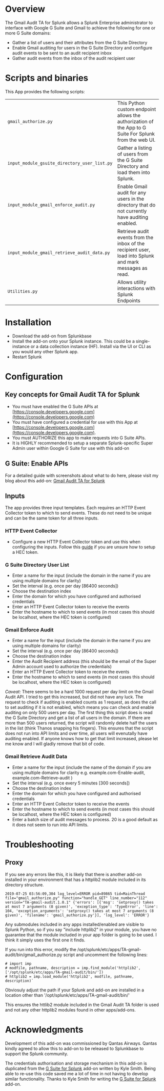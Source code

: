 # Overview
The Gmail Audit TA for Splunk allows a Splunk Enterprise administrator to interface with Google G Suite and Gmail to achieve the following for one or more G Suite domains:

* Gather a list of users and their attributes from the G Suite Directory
* Enable Gmail auditing for users in the G Suite Directory and configure audit events to be sent to an audit recipient inbox
* Gather audit events from the inbox of the audit recipient user

# Scripts and binaries

This App provides the following scripts:

|                                              |                                                                                                         |
| -------------------------------------------- | ------------------------------------------------------------------------------------------------------- |
| `gmail_authorize.py`                         | This Python custom endpoint allows the authorization of the App to G Suite For Splunk from the web UI.  |
| `input_module_gsuite_directory_user_list.py` | Gather a listing of users from the G Suite Directory and load them into Splunk.                         |
| `input_module_gmail_enforce_audit.py`        | Enable Gmail audit for any users in the directory that do not currently have auditing enabled.          |
| `input_module_gmail_retrieve_audit_data.py`  | Retrieve audit events from the inbox of the recipient user, load into Splunk and mark messages as read. |
| `Utilities.py`                               | Allows utility interactions with Splunk Endpoints                                                       |

# Installation

* Download the add-on from Splunkbase
* Install the add-on onto your Splunk instance. This could be a single-instance or a data collection instance (HF). Install via the UI or CLI as you would any other Splunk app.
* Restart Splunk

# Configuration

## Key concepts for Gmail Audit TA for Splunk

  - You must have enabled the G Suite APIs at [https://console.developers.google.com](https://console.developers.google.com)
  - You must have configured a credential for use with this App at [https://console.developers.google.com](https://console.developers.google.com).
  - You must AUTHORIZE this app to make requests into G Suite APIs.
  - It is HIGHLY recommended to setup a separate Splunk-specific Super Admin user within Google G Suite for use with this add-on

## G Suite: Enable APIs

For a detailed guide with screenshots about what to do here, please visit my blog about this add-on: [Gmail Audit TA for Splunk](https://nvonkorff.github.io/splunk/gmail/audit/2019/06/23/Gmail_Audit_TA.html)

## Inputs

The app provides three input templates. Each requires an HTTP Event Collector token to which to send events. These do not need to be unique and can be the same token for all three inputs.

### HTTP Event Collector

* Configure a new HTTP Event Collector token and use this when configuring the inputs. Follow this [guide](https://docs.splunk.com/Documentation/Splunk/latest/Data/UsetheHTTPEventCollector) if you are unsure how to setup a HEC token.

### G Suite Directory User List

* Enter a name for the input (include the domain in the name if you are using multiple domains for clarity)
* Set the interval (e.g. once per day [86400 seconds])
* Choose the destination index
* Enter the domain for which you have configured and authorised credentials
* Enter an HTTP Event Collector token to receive the events
* Enter the hostname to which to send events (in most cases this should be localhost, where the HEC token is configured)

### Gmail Enforce Audit

* Enter a name for the input (include the domain in the name if you are using multiple domains for clarity)
* Set the interval (e.g. once per day [86400 seconds])
* Choose the destination index
* Enter the Audit Recipient address (this should be the email of the Super Admin account used to authorize the credentials)
* Enter an HTTP Event Collector token to receive the events
* Enter the hostname to which to send events (in most cases this should be localhost, where the HEC token is configured)

*Caveat:*
There seems to be a hard 1000 request per day limit on the Gmail Audit API. I tried to get this increased, but did not have any luck.
The request to check if auditing is enabled counts as 1 request, as does the call to set auditing if it is not enabled, which means you can check and enable auditing on only 500 users per day.
The first thing this script does is read the G Suite Directory and get a list of all users in the domain. If there are more than 500 users returned, the script will randomly delete half the users in the list (think Thanos snapping his fingers). This ensures that the script does not run into API limits and over time, all users will evenutally have auditing enabled.
If anyone knows how to get that limit increased, please let me know and I will gladly remove that bit of code.

### Gmail Retrieve Audit Data

* Enter a name for the input (include the name of the domain if you are using multiple domains for clarity e.g. example.com-Enable-audit, example.com-Retrieve-audit )
* Set the interval (e.g. once every 5 minutes [300 seconds])
* Choose the destination index
* Enter the domain for which you have configured and authorised credentials
* Enter an HTTP Event Collector token to receive the events
* Enter the hostname to which to send events (in most cases this should be localhost, where the HEC token is configured)
* Enter a batch size of audit messages to process. 20 is a good default as it does not seem to run into API limits.


# Troubleshooting

## Proxy

If you see any errors like this, it is likely that there is another add-on installed in your environment that has a httplib2 module included in its directory structure. 

`2019-07-25 03:56:09,304 log_level=ERROR pid=89865 tid=MainThread file="gmail_authorize.py" function="handle_GET" line_number="112" version="TA-gmail-audit.1.0.1" {'errors': [{'msg': 'setproxy() takes at most 7 arguments (8 given)', 'exception_type': 'TypeError', 'line': 104, 'exception_arguments': 'setproxy() takes at most 7 arguments (8 given)', 'filename': 'gmail_authorize.py'}], 'log_level': 'ERROR'}`

Any submodules included in any apps installed/enabled are visible to Splunk Python, so if you say "include httplib2" in your module, you have no guarantee that the module included in your app folder is going to be used. I think it simply uses the first one it finds.

If you run into this error, modify the /opt/splunk/etc/apps/TA-gmail-audit/bin/gmail_authorize.py script and uncomment the following lines:

~~~~
# import imp
# modfile, pathname, description = imp.find_module('httplib2', ['/opt/splunk/etc/apps/TA-gmail-audit/bin/'])
# httplib2 = imp.load_module('httplib2', modfile, pathname, description)`
~~~~

Obviosuly adjust the path if your Splunk and add-on are installed in a location other than '/opt/splunk/etc/apps/TA-gmail-audit/bin/'

This ensures the httlib2 module included in the Gmail Audit TA folder is used and not any other httplib2 modules found in other apps/add-ons.

# Acknowledgments
Development of this add-on was commissioned by Qantas Airways. Qantas kindly agreed to allow this to add-on to be released to Splunkbase to support the Splunk community.

The credentials authorisation and storage mechanism in this add-on is duplicated from the [G Suite for Splunk](https://splunkbase.splunk.com/app/3791/) add-on written by Kyle Smith. Being able to re-use this code saved me a lot of time in not having to develop similar functionality. Thanks to Kyle Smith for writing the [G Suite for Splunk](https://splunkbase.splunk.com/app/3791/) add-on.


